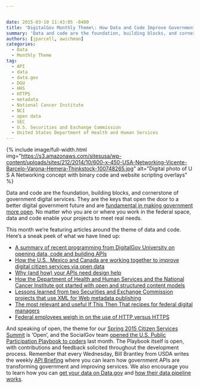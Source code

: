 ```yaml
---


date: 2015-03-10 11:43:05 -0400
title: 'DigitalGov Monthly Theme\: How Data and Code Improve Government Services'
summary: 'Data and code are the foundation, building blocks, and cornerstone of government digital services. They are the keys that open the door to a better digital government future and are fundamental in making government more open. No matter who you are or where you work in the federal space, data and code enable your projects'
authors: [jparcell, awichman]
categories:
  - Data
  - Monthly Theme
tag:
  - API
  - data
  - data.gov
  - DGU
  - HHS
  - HTTPS
  - metadata
  - National Cancer Institute
  - NCI
  - open data
  - SEC
  - U.S. Securities and Exchange Commission
  - United States Department of Health and Human Services
---
```



{% include image/full-width.html img="https://s3.amazonaws.com/sitesusa/wp-content/uploads/sites/212/2014/10/600-x-450-USA-Networking-Vicente-Barcelo-Varona-Hemera-Thinkstock-100748265.jpg" alt="Digital photo of U S A Networking concept with binary code and website scripting overlays" %} 

Data and code are the foundation, building blocks, and cornerstone of government digital services. They are the keys that open the door to a better digital government future and are [fundamental in making government more open](http://www.whitehouse.gov/open). No matter who you are or where you work in the federal space, data and code enable your projects to meet real needs.

This month we’re featuring articles around the theme of data and code. Here&#8217;s a sneak peek of what we have lined up:

  * [A summary of recent programming from DigitalGov University on opening data, code and building APIs](https://www.WHATEVER/2015/03/11/data-code-and-api-event-round-up/)
  * [How the U.S., Mexico and Canada are working together to improve digital citizen services via open data](https://www.WHATEVER/2015/03/13/us-canada-and-mexico-collaborate-to-improve-open-government-and-digital-services/)
  * [Why (and how) your APIs need design help](https://www.WHATEVER/2015/03/16/why-your-apis-need-design-help/)
  * [How the Department of Health and Human Services and the National Cancer Institute got started with open and structured content models](https://www.WHATEVER/2015/03/20/structured-content-in-government-how-hhs-and-nci-are-getting-started/)
  * [Lessons learned from two Securities and Exchange Commission projects that use XML for Web metadata publishing](https://www.WHATEVER/2015/03/23/web-metadata-publishing-using-xml/)
  * [The most relevant and useful If This Then That recipes for federal digital managers](https://www.WHATEVER/2015/03/30/on-the-spot-must-have-ifttt-recipes-for-government/)
  * [Federal employees weigh in on the use of HTTP versus HTTPS](https://www.WHATEVER/2015/03/25/http-vs-https-is-it-time-for-a-change/)

And speaking of open, the theme for our [Spring 2015 Citizen Services Summit](https://www.WHATEVER/event/2015-digitalgov-citizen-services-summit/) is &#8216;Open&#8217;, and the SocialGov team [opened the U.S. Public Participation Playbook to coders](https://www.WHATEVER/2015/02/05/u-s-public-participation-playbook-open-for-coders-and-designers-on-github/) last month. The Playbook itself is open, with contributions and feedback solicited throughout the development process. Remember that every Wednesday, Bill Brantley from USDA writes the weekly [API Briefing](https://www.WHATEVER/tag/wednesday-api-briefing/) where you can learn how government APIs are transforming government and improving services. We also encourage you to learn how you can [get your data on Data.gov](https://www.WHATEVER/2014/12/10/introducing-get-your-open-data-on-data-gov/) and [how their data pipeline works](https://www.WHATEVER/2014/12/04/data-govs-data-pipeline-explained/).
